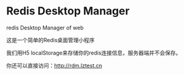 # Redis Desktop Manager
 redis Desktop Manager of web 
 
这是一个简单的Redis桌面管理小程序

我们用H5 localStorage来存储你的redis连接信息，服务器端并不会保存。

你还可以直接访问：http://rdm.lztest.cn
